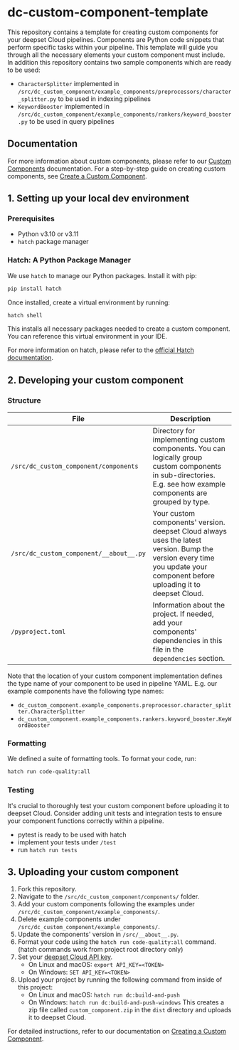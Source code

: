 # dc-custom-component-template

This repository contains a template for creating custom components for your deepset Cloud pipelines. Components are Python code snippets that perform specific tasks within your pipeline. This template will guide you through all the necessary elements your custom component must include.
In addition this repository contains two sample components which are ready to be used: 
  - `CharacterSplitter` implemented in `/src/dc_custom_component/example_components/preprocessors/character_splitter.py` to be used in indexing pipelines
  - `KeywordBooster` implemented in `/src/dc_custom_component/example_components/rankers/keyword_booster.py` to be used in query pipelines

## Documentation
For more information about custom components, please refer to our [Custom Components](https://docs.deepset.ai/docs/custom-components) documentation. For a step-by-step guide on creating custom components, see [Create a Custom Component](https://docs.deepset.ai/docs/create-a-custom-component).

## 1. Setting up your local dev environment

### Prerequisites

- Python v3.10 or v3.11
- `hatch` package manager

### Hatch: A Python Package Manager

We use `hatch` to manage our Python packages. Install it with pip:

```bash
pip install hatch
```

Once installed, create a virtual environment by running:

```bash
hatch shell
```

This installs all necessary packages needed to create a custom component. You can reference this virtual environment in your IDE.

For more information on hatch, please refer to the [official Hatch documentation](https://hatch.pypa.io/).

## 2. Developing your custom component

### Structure

| File | Description |
|------|-------------|
| `/src/dc_custom_component/components` | Directory for implementing custom components. You can logically group custom components in sub-directories. E.g. see how example components are grouped by type. |
| `/src/dc_custom_component/__about__.py` | Your custom components' version. deepset Cloud always uses the latest version. Bump the version every time you update your component before uploading it to deepset Cloud. |
| `/pyproject.toml` | Information about the project. If needed, add your components' dependencies in this file in the `dependencies` section. |

Note that the location of your custom component implementation defines the type name of your component to be used in pipeline YAML. E.g. our example components have the following type names:
  - `dc_custom_component.example_components.preprocessor.character_splitter.CharacterSplitter`
  - `dc_custom_component.example_components.rankers.keyword_booster.KeyWordBooster`

### Formatting
We defined a suite of formatting tools. To format your code, run:

```bash
hatch run code-quality:all
```

### Testing

It's crucial to thoroughly test your custom component before uploading it to deepset Cloud. Consider adding unit tests and integration tests to ensure your component functions correctly within a pipeline.
- pytest is ready to be used with hatch
- implement your tests under `/test`
- run `hatch run tests`

## 3. Uploading your custom component

1. Fork this repository.
2. Navigate to the `/src/dc_custom_component/components/` folder.
3. Add your custom components following the examples under `/src/dc_custom_component/example_components/`.
4. Delete example components under `/src/dc_custom_component/example_components/`.
5. Update the components' version in `/src/__about__.py`.
6. Format your code using the `hatch run code-quality:all` command. (hatch commands work from project root directory only)
7. Set your [deepset Cloud API key](https://docs.cloud.deepset.ai/v2.0/docs/generate-api-key).
   - On Linux and macOS: `export API_KEY=<TOKEN>`
   - On Windows: `SET API_KEY=<TOKEN>`
8. Upload your project by running the following command from inside of this project:
   - On Linux and macOS: `hatch run dc:build-and-push`
   - On Windows: `hatch run dc:build-and-push-windows`
   This creates a zip file called `custom_component.zip` in the `dist` directory and uploads it to deepset Cloud.

For detailed instructions, refer to our documentation on [Creating a Custom Component](https://docs.deepset.ai/docs/create-a-custom-component).
